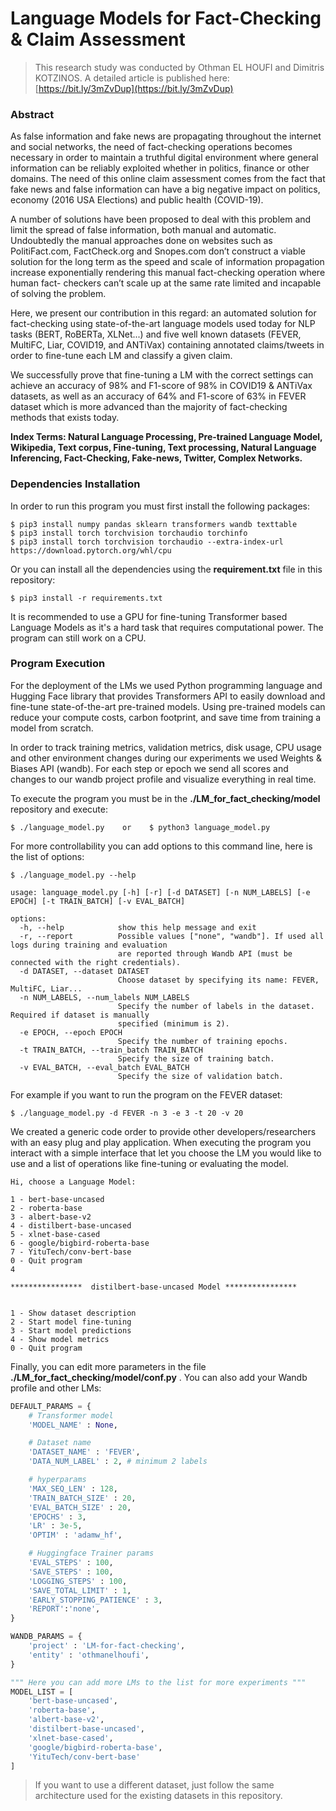 # Language Models for Fact-Checking & Claim Assessment
> This research study was conducted by Othman EL HOUFI and Dimitris KOTZINOS.
> A detailed article is published here: [https://bit.ly/3mZvDup](https://bit.ly/3mZvDup)
### Abstract

As false information and fake news are propagating throughout the internet and social networks, the need of fact-checking operations becomes necessary in order to maintain a truthful digital environment where general information can be reliably exploited whether in politics, finance or other domains. The need of this online claim assessment comes from the fact that fake news and false information can have a big negative impact on politics, economy (2016 USA Elections) and public health (COVID-19).

A number of solutions have been proposed to deal with this problem and limit the spread of false information, both manual and automatic. Undoubtedly the manual approaches done on websites such as PolitiFact.com, FactCheck.org and Snopes.com don’t construct a viable solution for the long term as the speed and scale of information propagation increase exponentially rendering this manual fact-checking operation where human fact- checkers can’t scale up at the same rate limited and incapable of solving the problem.

Here, we present our contribution in this regard: an automated solution for fact-checking using state-of-the-art language models used today for NLP tasks (BERT, RoBERTa, XLNet...) and five well known datasets (FEVER, MultiFC, Liar, COVID19, and ANTiVax) containing annotated claims/tweets in order to fine-tune each LM and classify a given claim.

We successfully prove that fine-tuning a LM with the correct settings can achieve an accuracy of 98% and F1-score of 98% in COVID19 & ANTiVax datasets, as well as an accuracy of 64% and F1-score of 63% in FEVER dataset which is more advanced than the majority of fact-checking methods that exists today.

**Index Terms: Natural Language Processing, Pre-trained Language Model, Wikipedia, Text corpus, Fine-tuning, Text processing, Natural Language Inferencing, Fact-Checking, Fake-news, Twitter, Complex Networks.**

### Dependencies Installation
In order to run this program you must first install the following packages:

```shell
$ pip3 install numpy pandas sklearn transformers wandb texttable
$ pip3 install torch torchvision torchaudio torchinfo
$ pip3 install torch torchvision torchaudio --extra-index-url https://download.pytorch.org/whl/cpu
```
Or you can install all the dependencies using the **requirement.txt** file in this repository:

```shell
$ pip3 install -r requirements.txt
```

It is recommended to use a GPU for fine-tuning Transformer based Language Models as it's a hard task that requires computational power. The program can still work on a CPU.

### Program Execution
For the deployment of the LMs we used Python programming language and Hugging Face library that provides Transformers API to easily download and fine-tune state-of-the-art pre-trained models. Using pre-trained models can reduce your compute costs, carbon footprint, and save time from training a model from scratch.

In order to track training metrics, validation metrics, disk usage, CPU usage and other environment changes during our experiments we used Weights & Biases API (wandb). For each step or epoch we send all scores and changes to our wandb project profile and visualize everything in real time.

To execute the program you must be in the **./LM_for_fact_checking/model** repository and execute:

```shell
$ ./language_model.py    or    $ python3 language_model.py
 ```

For more controllability you can add options to this command line, here is the list of options:

```
$ ./language_model.py --help                                              

usage: language_model.py [-h] [-r] [-d DATASET] [-n NUM_LABELS] [-e EPOCH] [-t TRAIN_BATCH] [-v EVAL_BATCH]

options:
  -h, --help            show this help message and exit
  -r, --report          Possible values ["none", "wandb"]. If used all logs during training and evaluation
                        are reported through Wandb API (must be connected with the right credentials).
  -d DATASET, --dataset DATASET
                        Choose dataset by specifying its name: FEVER, MultiFC, Liar...
  -n NUM_LABELS, --num_labels NUM_LABELS
                        Specify the number of labels in the dataset. Required if dataset is manually
                        specified (minimum is 2).
  -e EPOCH, --epoch EPOCH
                        Specify the number of training epochs.
  -t TRAIN_BATCH, --train_batch TRAIN_BATCH
                        Specify the size of training batch.
  -v EVAL_BATCH, --eval_batch EVAL_BATCH
                        Specify the size of validation batch.
```

For example if you want to run the program on the FEVER dataset:

```shell
$ ./language_model.py -d FEVER -n 3 -e 3 -t 20 -v 20
 ```

We created a generic code order to provide other developers/researchers with an easy plug and play application. When executing the program you interact with a simple interface that let you choose the LM you would like to use and a list of operations like fine-tuning or evaluating the model.

```
Hi, choose a Language Model:

1 - bert-base-uncased
2 - roberta-base
3 - albert-base-v2
4 - distilbert-base-uncased
5 - xlnet-base-cased
6 - google/bigbird-roberta-base
7 - YituTech/conv-bert-base
0 - Quit program
4

****************  distilbert-base-uncased Model ****************


1 - Show dataset description
2 - Start model fine-tuning
3 - Start model predictions
4 - Show model metrics
0 - Quit program

```

Finally, you can edit more parameters in the file **./LM_for_fact_checking/model/conf.py** .
You can also add your Wandb profile and other LMs:

```python
DEFAULT_PARAMS = {
    # Transformer model
    'MODEL_NAME' : None,

    # Dataset name
    'DATASET_NAME' : 'FEVER',
    'DATA_NUM_LABEL' : 2, # minimum 2 labels

    # hyperparams
    'MAX_SEQ_LEN' : 128,
    'TRAIN_BATCH_SIZE' : 20,
    'EVAL_BATCH_SIZE' : 20,
    'EPOCHS' : 3,
    'LR' : 3e-5,
    'OPTIM' : 'adamw_hf',

    # Huggingface Trainer params
    'EVAL_STEPS' : 100,
    'SAVE_STEPS' : 100,
    'LOGGING_STEPS' : 100,
    'SAVE_TOTAL_LIMIT' : 1,
    'EARLY_STOPPING_PATIENCE' : 3,
    'REPORT':'none',
}

WANDB_PARAMS = {
    'project' : 'LM-for-fact-checking',
    'entity' : 'othmanelhoufi',
}

""" Here you can add more LMs to the list for more experiments """
MODEL_LIST = [
    'bert-base-uncased',
    'roberta-base',
    'albert-base-v2',
    'distilbert-base-uncased',
    'xlnet-base-cased',
    'google/bigbird-roberta-base',
    'YituTech/conv-bert-base'
]
```

> If you want to use a different dataset, just follow the same architecture used for the existing datasets in this repository.
